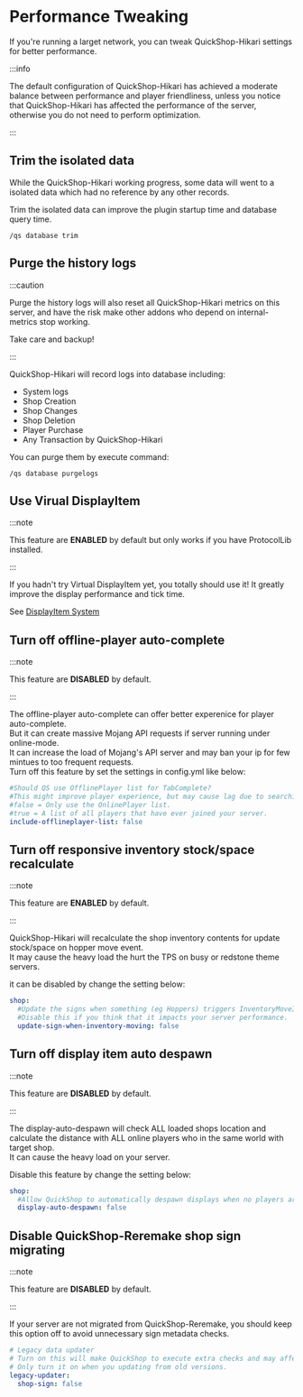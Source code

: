 # Performance Tweaking

If you're running a larget network, you can tweak QuickShop-Hikari settings for better performance.

:::info

The default configuration of QuickShop-Hikari has achieved a moderate balance between performance and player friendliness, unless you notice that QuickShop-Hikari has affected the performance of the server, otherwise you do not need to perform optimization.

:::

## Trim the isolated data

While the QuickShop-Hikari working progress, some data will went to a isolated data which had no reference by any other records.

Trim the isolated data can improve the plugin startup time and database query time.

```plain
/qs database trim
```

## Purge the history logs

:::caution

Purge the history logs will also reset all QuickShop-Hikari metrics on this server, and have the risk make other addons who depend on internal-metrics stop working.

Take care and backup!

:::

QuickShop-Hikari will record logs into database including:

* System logs
* Shop Creation
* Shop Changes
* Shop Deletion
* Player Purchase
* Any Transaction by QuickShop-Hikari

You can purge them by execute command:

```plain
/qs database purgelogs
```

## Use Virual DisplayItem

:::note

This feature are **ENABLED** by default but only works if you have ProtocolLib installed.

:::  

If you hadn't try Virtual DisplayItem yet, you totally should use it! It greatly improve the display performance and tick time.

See [DisplayItem System](shops/display-system.md)

## Turn off offline-player auto-complete

:::note

This feature are **DISABLED** by default.

:::  

The offline-player auto-complete can offer better experenice for player auto-complete.  
But it can create massive Mojang API requests if server running under online-mode.  
It can increase the load of Mojang's API server and may ban your ip for few mintues to too frequent requests.  
Turn off this feature by set the settings in config.yml like below:

```yaml
#Should QS use OfflinePlayer list for TabComplete?
#This might improve player experience, but may cause lag due to searching what can be a long list.
#false = Only use the OnlinePlayer list.
#true = A list of all players that have ever joined your server.
include-offlineplayer-list: false
```

## Turn off responsive inventory stock/space recalculate

:::note

This feature are **ENABLED** by default.

:::

QuickShop-Hikari will recalculate the shop inventory contents for update stock/space on hopper move event.  
It may cause the heavy load the hurt the TPS on busy or redstone theme servers.

 it can be disabled by change the setting below:

```yaml
shop:
  #Update the signs when something (eg Hoppers) triggers InventoryMoveItemEvent?
  #Disable this if you think that it impacts your server performance.
  update-sign-when-inventory-moving: false
```

## Turn off display item auto despawn

:::note

This feature are **DISABLED** by default.

:::

The display-auto-despawn will check ALL loaded shops location and calculate the distance with ALL online players who in the same world with target shop.  
It can cause the heavy load on your server.

Disable this feature by change the setting below:

```yaml
shop:
  #Allow QuickShop to automatically despawn displays when no players are in range of the shop.
  display-auto-despawn: false
```

## Disable QuickShop-Reremake shop sign migrating

:::note

This feature are **DISABLED** by default.

:::

If your server are not migrated from QuickShop-Reremake, you should keep this option off to avoid unnecessary sign metadata checks.

```yaml
# Legacy data updater
# Turn on this will make QuickShop to execute extra checks and may affect performance.
# Only turn it on when you updating from old versions.
legacy-updater:
  shop-sign: false
```
